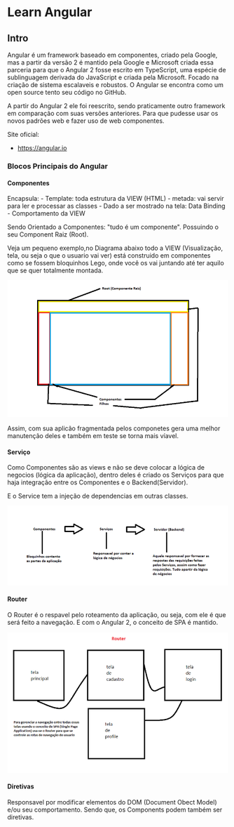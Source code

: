 # Learn Angular

## Intro

Angular é um framework baseado em componentes, criado pela Google, mas a partir da versão 2 é mantido pela Google e Microsoft criada essa parceria para que o Angular 2 fosse escrito em TypeScript, uma espécie de sublinguagem derivada do JavaScript e criada pela Microsoft.
Focado na criação de sistema escalaveis e robustos. O Angular se encontra como um open source tento seu código no GitHub.

A partir do Angular 2 ele foi reescrito, sendo praticamente outro framework em comparação com suas versões anteriores. Para que pudesse usar os novos padrões web e fazer uso de web componentes.

Site oficial:

- https://angular.io


### Blocos Principais do Angular

#### Componentes

Encapsula:
	- Template: toda estrutura da VIEW (HTML)
	- metada: vai servir para ler e processar as classes 
	- Dado a ser mostrado na tela: Data Binding
	- Comportamento da VIEW

Sendo Orientado a Componentes: "tudo é um componente". Possuindo o seu Component Raiz (Root).

Veja um pequeno exemplo,no Diagrama abaixo todo a VIEW (Visualização, tela, ou seja o que o usuario vai ver) 
está construido em componentes como se fossem bloquinhos Lego, onde você os vai juntando até ter aquilo que se quer totalmente montada.

![Diagrama Componentes](images/components.png)

Assim, com sua aplicão fragmentada pelos componetes gera uma melhor manutenção deles e também em teste se torna mais víavel.


#### Serviço 
Como Componentes são as views e não se deve colocar a lógica de negocios (lógica da aplicação), dentro deles é criado 
os Serviços para que haja integração entre os Componentes e o Backend(Servidor).

E o Service tem a injeção de dependencias em outras classes.

![Diagrama Services](images/services.png)


#### Router
O Router é o respavel pelo roteamento da aplicação, ou seja, com ele é que será feito a navegação. E com o Angular 2, o conceito de SPA é mantido.

![Diagrama Router](images/router.png)

#### Diretivas
Responsavel por modificar elementos do DOM (Document Obect Model) e/ou seu comportamento. Sendo que, os Components podem também ser diretivas.
